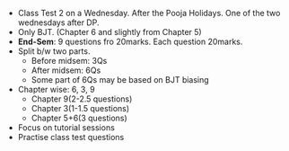 - Class Test 2 on a Wednesday. After the Pooja Holidays. One of the two wednesdays after DP.
- Only BJT. (Chapter 6 and slightly from Chapter 5)
- **End-Sem**: 9 questions fro 20marks. Each question 20marks.
- Split b/w two parts. 
	- Before midsem: 3Qs
	- After midsem: 6Qs
	- Some part of 6Qs may be based on BJT biasing
- Chapter wise: 6, 3, 9
	 - Chapter 9(2-2.5 questions)
	 - Chapter 3(1-1.5 questions)
	 - Chapter 5+6(3 questions)
- Focus on tutorial sessions
- Practise class test questions